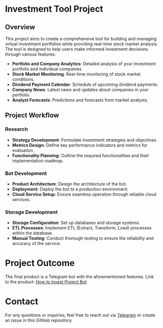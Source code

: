 # Investment Tool Project

## Overview
This project aims to create a comprehensive tool for building and managing virtual investment portfolios while providing real-time stock market analysis. The tool is designed to help users make informed investment decisions through various features:

- **Portfolio and Company Analytics**: Detailed analysis of your investment portfolio and individual companies.
- **Stock Market Monitoring**: Real-time monitoring of stock market conditions.
- **Dividend Payment Calendar**: Schedule of upcoming dividend payments.
- **Company News**: Latest news and updates about companies in your portfolio.
- **Analyst Forecasts**: Predictions and forecasts from market analysts.

## Project Workflow

### Research
- **Strategy Development**: Formulate investment strategies and objectives.
- **Metrics Design**: Define key performance indicators and metrics for evaluation.
- **Functionality Planning**: Outline the required functionalities and their implementation roadmap.

### Bot Development
- **Product Architecture**: Design the architecture of the bot.
- **Deployment**: Deploy the bot to a production environment.
- **Cloud Service Setup**: Ensure seamless operation through reliable cloud services.

### Storage Development
- **Storage Configuration**: Set up databases and storage systems.
- **ETL Processes**: Implement ETL (Extract, Transform, Load) processes within the database.
- **Manual Testing**: Conduct thorough testing to ensure the reliability and accuracy of the service.

# Project Outcome
The final product is a Telegram bot with the aforementioned features.
Link to the product: [How to Invest Project Bot](https://t.me/how_to_invest_project_bot)

# Contact
For any questions or inquiries, feel free to reach out via [Telegram](https://t.me/travelwithtagir) or create an issue in this GitHub repository.

